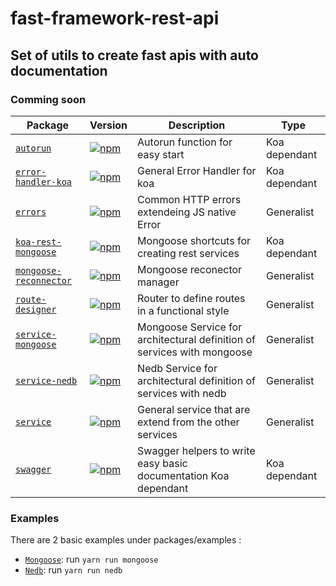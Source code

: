 # fast-framework-rest-api

## Set of utils to create fast apis with auto documentation

### Comming soon

| Package                                                  | Version                                                                                                                                           | Description                                                             | Type          |
| -------------------------------------------------------- | ------------------------------------------------------------------------------------------------------------------------------------------------- | ----------------------------------------------------------------------- | ------------- |
| [`autorun`](/packages/autorun)                           | [![npm](https://img.shields.io/npm/v/@ffra/autorun.svg?style=flat-square)](https://www.npmjs.com/package/@ffra/autorun)                           | Autorun function for easy start                                         | Koa dependant |
| [`error-handler-koa`](/packages/error-handler-koa)       | [![npm](https://img.shields.io/npm/v/@ffra/error-handler-koa.svg?style=flat-square)](https://www.npmjs.com/package/@ffra/error-handler-koa)       | General Error Handler for koa                                           | Koa dependant |
| [`errors`](/packages/errors)                             | [![npm](https://img.shields.io/npm/v/@ffra/errors.svg?style=flat-square)](https://www.npmjs.com/package/@ffra/errors)                             | Common HTTP errors extendeing JS native Error                           | Generalist    |
| [`koa-rest-mongoose`](/packages/koa-rest-mongoose)       | [![npm](https://img.shields.io/npm/v/@ffra/koa-rest-mongoose.svg?style=flat-square)](https://www.npmjs.com/package/@ffra/koa-rest-mongoose)       | Mongoose shortcuts for creating rest services                           | Koa dependant |
| [`mongoose-reconnector`](/packages/mongoose-reconnector) | [![npm](https://img.shields.io/npm/v/@ffra/mongoose-reconnector.svg?style=flat-square)](https://www.npmjs.com/package/@ffra/mongoose-reconnector) | Mongoose reconector manager                                             | Generalist    |
| [`route-designer`](/packages/route-designer)             | [![npm](https://img.shields.io/npm/v/@ffra/route-designer.svg?style=flat-square)](https://www.npmjs.com/package/@ffra/route-designer)             | Router to define routes in a functional style                           | Generalist    |
| [`service-mongoose`](/packages/service-mongoose)         | [![npm](https://img.shields.io/npm/v/@ffra/service-mongoose.svg?style=flat-square)](https://www.npmjs.com/package/@ffra/service-mongoose)         | Mongoose Service for architectural definition of services with mongoose | Generalist    |
| [`service-nedb`](/packages/service-nedb)                 | [![npm](https://img.shields.io/npm/v/@ffra/service-nedb.svg?style=flat-square)](https://www.npmjs.com/package/@ffra/service-nedb)                 | Nedb Service for architectural definition of services with nedb         | Generalist    |
| [`service`](/packages/service)                           | [![npm](https://img.shields.io/npm/v/@ffra/service.svg?style=flat-square)](https://www.npmjs.com/package/@ffra/service)                           | General service that are extend from the other services                 | Generalist    |
| [`swagger`](/packages/swagger)                           | [![npm](https://img.shields.io/npm/v/@ffra/swagger.svg?style=flat-square)](https://www.npmjs.com/package/@ffra/swagger)                           | Swagger helpers to write easy basic documentation Koa dependant         | Koa dependant |

### Examples
There are 2 basic examples under packages/examples :

*   [`Mongoose`](/packages/examples): run `yarn run mongoose`
*   [`Nedb`](/packages/examples): run `yarn run nedb`
